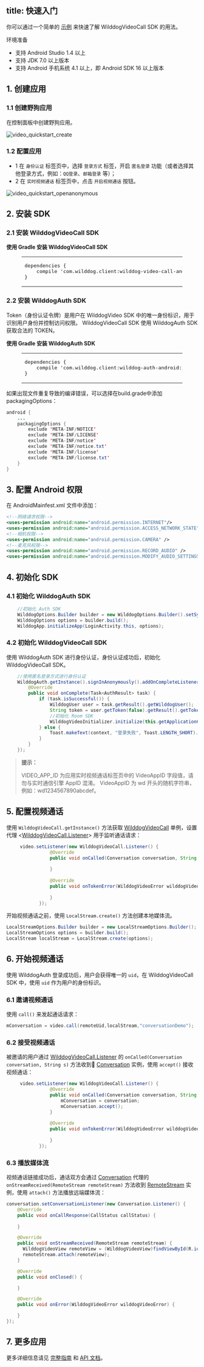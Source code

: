 title: 快速入门
---

你可以通过一个简单的 [示例](https://github.com/WildDogTeam/video-demo-android-conversation) 来快速了解 WilddogVideoCall SDK 的用法。


<div class="env">
    <p class="env-title">环境准备</p>
    <ul>
        <li>支持 Android Studio 1.4 以上</li>
        <li>支持 JDK 7.0 以上版本</li>
        <li>支持 Android 手机系统 4.1 以上，即 Android SDK 16 以上版本</li>
    </ul>
</div>

## 1. 创建应用

### 1.1 创建野狗应用
在控制面板中创建野狗应用。

<img src='/images/video_quickstart_create.png' alt="video_quickstart_create">

### 1.2 配置应用

- 1 在 `身份认证` 标签页中，选择 `登录方式` 标签，开启 `匿名登录` 功能（或者选择其他登录方式，例如：`QQ登录`、`邮箱登录` 等）；
- 2 在 `实时视频通话` 标签页中，点击 `开启视频通话` 按钮。

<img src='/images/openanonymous.png' alt="video_quickstart_openanonymous">

## 2. 安装 SDK

### 2.1 安装 WilddogVideoCall SDK

**使用 Gradle 安装 WilddogVideoCall SDK**
<figure class="highlight java"><table><tbody><tr><td class="code"><pre><div class="line">dependencies {</div><div class="line">    compile <span class="string">&apos;com.wilddog.client:wilddog-video-call-android:<span class="media_android_v">2.0.0-beta</span>&apos;</span></div><div class="line">}</div></pre></td></tr></tbody></table></figure>

### 2.2 安装 WilddogAuth SDK

Token（身份认证令牌）是用户在 WilddogVideo SDK 中的唯一身份标识，用于识别用户身份并控制访问权限。
WilddogVideoCall SDK 使用 WilddogAuth SDK 获取合法的 TOKEN。

**使用 Gradle 安装 WilddogAuth SDK**
<figure class="highlight java"><table><tbody><tr><td class="code"><pre><div class="line">dependencies {</div><div class="line">    compile <span class="string">&apos;com.wilddog.client:wilddog-auth-android:<span class="auth_android_v">2.0.6</span>&apos;</span></div><div class="line">}</div></pre></td></tr></tbody></table></figure>

如果出现文件重复导致的编译错误，可以选择在build.grade中添加packagingOptions：

```java
android {
    ...
    packagingOptions {
        exclude 'META-INF/NOTICE'
        exclude 'META-INF/LICENSE'
        exclude 'META-INF/notice'
        exclude 'META-INF/notice.txt'
        exclude 'META-INF/license'
        exclude 'META-INF/license.txt'
    }
}
```


## 3. 配置 Android 权限

在 AndroidMainfest.xml 文件中添加：

```xml
<!--网络请求权限-->
<uses-permission android:name="android.permission.INTERNET"/>
<uses-permission android:name="android.permission.ACCESS_NETWORK_STATE"/>
<!--相机权限-->
<uses-permission android:name="android.permission.CAMERA" />
<!--麦克风权限-->
<uses-permission android:name="android.permission.RECORD_AUDIO" />
<uses-permission android:name="android.permission.MODIFY_AUDIO_SETTINGS" />

```


## 4. 初始化 SDK

### 4.1 初始化 WilddogAuth SDK

```java
    //初始化 Auth SDK
    WilddogOptions.Builder builder = new WilddogOptions.Builder().setSyncUrl("http://" + APP_ID + ".wilddogio.com");
    WilddogOptions options = builder.build();
    WilddogApp.initializeApp(LoginActivity.this, options);
```
### 4.2 初始化 WilddogVideoCall SDK
使用 WilddogAuth SDK 进行身份认证，身份认证成功后，初始化 WilddogVideoCall SDK。

```java
    //使用匿名登录方式进行身份认证
    WilddogAuth.getInstance().signInAnonymously().addOnCompleteListener(new OnCompleteListener<AuthResult>() {
        @Override
        public void onComplete(Task<AuthResult> task) {
            if (task.isSuccessful()) {
                WilddogUser user = task.getResult().getWilddogUser();
                String token = user.getToken(false).getResult().getToken();
                //初始化 Room SDK
                WilddogVideoInitializer.initialize(this.getApplicationContext(),VIDEO_APP_ID,token);
            } else {
                Toast.makeText(context, "登录失败", Toast.LENGTH_SHORT).show();
            }
        }
    });
```

<blockquote class="notice">
  <p><strong>提示：</strong></p>
 VIDEO_APP_ID 为应用实时视频通话标签页中的 VideoAppID 字段值，请勿与实时通信引擎 AppID 混淆。
 VideoAppID 为 wd 开头的随机字符串，例如：wd1234567890abcdef。

</blockquote>

## 5. 配置视频通话

使用 `WilddogVideoCall.getInstance()` 方法获取 [WilddogVideoCall](/conversation/Android/api/wilddog-video-call.html) 单例，设置代理 <[WilddogVideoCall.Listener](/conversation/Android/api/wilddog-video-call-listener.html)> 用于监听通话请求：

```java
     video.setListener(new WilddogVideoCall.Listener() {
                @Override
                public void onCalled(Conversation conversation, String s) {
                    
                }
    
                @Override
                public void onTokenError(WilddogVideoError wilddogVideoError) {
    
                }
            });
```

开始视频通话之前，使用 `LocalStream.create()` 方法创建本地媒体流。

```java
LocalStreamOptions.Builder builder = new LocalStreamOptions.Builder();
LocalStreamOptions options = builder.build();
LocalStream localStream = LocalStream.create(options);
```

## 6. 开始视频通话

使用 WilddogAuth 登录成功后，用户会获得唯一的 `uid`，在 WilddogVideoCall SDK 中，使用 `uid` 作为用户的身份标识。

### 6.1 邀请视频通话

使用 `call()` 来发起通话请求：

```java
mConversation = video.call(remoteUid,localStream,"conversationDemo");
```

### 6.2 接受视频通话

被邀请的用户通过 [WilddogVideoCall.Listener](/conversation/Android/api/wilddog-video-call-listener.html) 的 `onCalled(Conversation conversation, String s)` 方法收到 [Conversation](/conversation/Android/api/conversation.html) 实例，使用 `accept()` 接收视频通话：

```java
     video.setListener(new WilddogVideoCall.Listener() {
                @Override
                public void onCalled(Conversation conversation, String s) {
                    mConversation = conversation;
                    mConversation.accept();
                }
    
                @Override
                public void onTokenError(WilddogVideoError wilddogVideoError) {
    
                }
            });
```

### 6.3 播放媒体流

视频通话链接成功后，通话双方会通过 [Conversation](/conversation/Android/api/conversation.html) 代理的 `onStreamReceived(RemoteStream remoteStream)` 方法收到 [RemoteStream](/conversation/Android/api/remote-stream.html) 实例，使用 `attach()` 方法播放远端媒体流：

```java
conversation.setConversationListener(new Conversation.Listener() {
    @Override
    public void onCallResponse(CallStatus callStatus) {
                       
    }

    @Override
    public void onStreamReceived(RemoteStream remoteStream) {
      WilddogVideoView remoteView = (WilddogVideoView)findViewById(R.id.wvv_remote);
      remoteStream.attach(remoteView);
    }

    @Override
    public void onClosed() {

    }

    @Override
    public void onError(WilddogVideoError wilddogVideoError) {

    }
});
```

## 7. 更多应用

更多详细信息请见 [完整指南](/conversation/Android/guide/0-concepts.html) 和  [API 文档](/conversation/Android/api/wilddog-video.html)。

